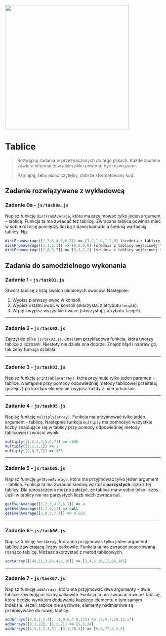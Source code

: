 <img src="http://coderslab.pl/img/coderslab-logo.png" width="400"/>

# Tablice

> Rozwiązuj zadania w przeznaczonych do tego plikach. Każde zadanie zawiera informacje w jakim pliku powinno być rozwiązane.
>
> Pamiętaj, żeby pisać czytelny, dobrze sformatowany kod.


## Zadanie rozwiązywane z wykładowcą

### Zadanie 0a - `js/task0a.js`

Napisz funkcję ```distFromAverage```, która ma przyjmować tylko jeden argument &ndash; tablicę. Funkcja ta ma zwracać też tablicę. Zwracana tablica powinna mieć w sobie różnicę pomiędzy liczbą z danej komórki a średnią wartością tablicy.
Np.

```JavaScript
distFromAverage([1,2,3,4,5,6,7]) => [3,2,1,0,1,2,3] (średnia z tablicy wejściowej to 4)
distFromAverage([1,1,1,1]) => [0,0,0,0] (średnia z tablicy wejściowej to 1)
distFromAverage([2,8,3,7]) => [3,3,2,2] (średnia z tablicy wejściowej to 5)
```

## Zadania do samodzielnego wykonania

### Zadanie 1 - `js/task01.js`

Stwórz tablicę z listą swoich ulubionych owoców. Następnie:
1. Wypisz pierwszy owoc w konsoli.
1. Wypisz ostatni owoc w konsoli (skorzystaj z atrybutu ```length```).
1. W pętli wypisz wszystkie owoce (skorzystaj z atrybutu ```length```).

---

### Zadanie 2 - `js/task02.js`

Zajrzyj do pliku `js/tak02.js`. Jest tam przykładowa funkcja, która tworzy tablicę z liczbami. Niestety nie działa ona dobrze. Znajdź błąd i napraw go, tak żeby funkcja działała.

---

### Zadanie 3 - `js/task03.js`

Napisz funkcję ```printTable(array)```, która przyjmuje tylko jeden parametr - tablicę. Następnie przy pomocy odpowiedniej metody tablicowej przeiteruj (przejdź) po każdym elemencie i wypisz każdy z nich w konsoli.

---

### Zadanie 4 - `js/task05.js`

Napisz funkcję ```multiply(array)```. Funkcja ma przyjmować tylko jeden argument - tablicę. Następnie funkcja ```multiply``` ma pomnożyć wszystkie liczby znajdujące się w tablicy przy pomocy odpowiedniej metody tablicowej i zwrócić wynik.

```JavaScript
multiply([1,2,3,4,5,6,7]) => 5040
multiply([1,1,1,1]) => 1
multiply([2,8,3,7]) => 336
```

---

### Zadanie 5 - `js/task05.js`

Napisz funkcję ```getEvenAvarage```, która ma przyjmować tylko jeden argument - tablicę. Funkcja ta ma zwracać średnią wartość **parzystych** liczb z tej tablicy. Dla uproszczenia można założyć, że tablica ma w sobie tylko liczby. Jeśli w tablicy nie ma parzystych liczb niech zwraca null.

```JavaScript
getEvenAvarage([1,2,3,4,5,6,7]) => 4
getEvenAvarage([1,1,1,1]) => null
getEvenAvarage([2,8,3,7,4]) => 4.666
```

---

### Zadanie 6  - `js/task06.js`

Napisz funkcję ```sortArray```, która ma przyjmować tylko jeden argument - tablicę zawierającą  liczby całkowite. Funkcja ta ma zwracać posortowaną rosnąco tablicę. Możesz skorzystać z metod tablicowych.

```JavaScript
sortArray([145,11,3,64,4,6,10]) => [3,4,6,10,11,64,145]
```

---

### Zadanie 7  - `js/task07.js`

Napisz funkcję ```addArrays```, która ma przyjmować dwa argumenty - dwie tablice  zawierające  liczby całkowite. Funkcja ta ma zwracać również tablicę, która będzie wynikiem dodawania każdego elementu o tym samym indeksie. Jeżeli, tablice nie są równe, elementy nadmiarowe są przepisywane do nowej tablicy.
```JavaScript
addArrays([4,0,1,3,4], [1,9,6,7,8,17]) => [5,9,7,10,12,17]
addArrays([8,3,22], [1,3,2]) => [9,6,24]
addArrays([2,3,1,5,3,5], [3,1,76,1]) => [5,4,77,6,3,5]
```
